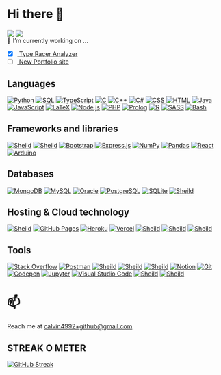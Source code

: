 # Hi there 👋 

<a href="https://github.com/anuraghazra/github-readme-stats">
  <img align="center" src="https://github-readme-stats.vercel.app/api?username=1mozolacal&count_private=true&show_icons=true&theme=tokyonight" />
</a>
<a href="https://github.com/anuraghazra/github-readme-stats">
  <img align="center" src="https://github-readme-stats.vercel.app/api/top-langs/?username=1mozolacal&theme=tokyonight&hide=html" />
</a>
<br>
🔭 I’m currently working on ... 

- [x] <a href="https://github.com/1mozolacal/Type_Racer_Analyzer"> Type Racer Analyzer </a>
- [ ] <a href="https://github.com/1mozolacal/portfolio_next_js"> New Portfolio site </a>

## Languages

<p>
    <a href="https://github.com/search?q=user%3ADenverCoder1+language%3Apython"><img alt="Python" src="https://img.shields.io/badge/Python-14354C.svg?logo=python&logoColor=white"></a>
    <a href="https://github.com/search?q=user%3ADenverCoder1+language%3Asql"><img alt="SQL" src="https://custom-icon-badges.herokuapp.com/badge/SQL-025E8C.svg?logo=database&logoColor=white"></a>
    <a href="https://github.com/search?q=user%3ADenverCoder1+language%3AtypeScript"><img alt="TypeScript" src="https://img.shields.io/badge/TypeScript-007ACC.svg?logo=typescript&logoColor=white"></a>
    <a href="https://github.com/search?q=user%3ADenverCoder1+language%3Ac"><img alt="C" src="https://custom-icon-badges.herokuapp.com/badge/C-03599C.svg?logo=c-in-hexagon&logoColor=white"></a>
    <a href="https://github.com/search?q=user%3ADenverCoder1+language%3Acpp"><img alt="C++" src="https://custom-icon-badges.herokuapp.com/badge/C++-9C033A.svg?logo=cpp2&logoColor=white"></a>
    <a href="https://github.com/search?q=user%3ADenverCoder1+language%3Acsharp"><img alt="C#" src="https://custom-icon-badges.herokuapp.com/badge/C%23-68217A.svg?logo=cs2&logoColor=white"></a>
    <a href="https://github.com/search?q=user%3ADenverCoder1+language%3Acss"><img alt="CSS" src="https://img.shields.io/badge/CSS-1572B6.svg?logo=css3&logoColor=white"></a>
    <a href="https://github.com/search?q=user%3ADenverCoder1+language%3Ahtml"><img alt="HTML" src="https://img.shields.io/badge/HTML-E34F26.svg?logo=html5&logoColor=white"></a>
    <a href="https://github.com/search?q=user%3ADenverCoder1+language%3Ajava"><img alt="Java" src="https://img.shields.io/badge/Java-007396.svg?logo=java&logoColor=white"></a>
    <a href="https://github.com/search?q=user%3ADenverCoder1+language%3Ajavascript"><img alt="JavaScript" src="https://img.shields.io/badge/JavaScript-F7DF1E.svg?logo=javascript&logoColor=black"></a>
    <a href="https://github.com/search?q=user%3ADenverCoder1+language%3Atex"><img alt="LaTeX" src="https://img.shields.io/badge/LaTeX-008080.svg?logo=LaTeX&logoColor=white"></a>
    <a href="https://github.com/search?q=user%3ADenverCoder1+language%3Ajavascript"><img alt="Node.js" src="https://img.shields.io/badge/Node.js-43853D.svg?logo=node.js&logoColor=white"></a>
    <a href="https://github.com/search?q=user%3ADenverCoder1+language%3Aphp"><img alt="PHP" src="https://img.shields.io/badge/PHP-777BB4.svg?logo=php&logoColor=white"></a>
    <a href="https://github.com/search?q=user%3ADenverCoder1+language%3Aprolog"><img alt="Prolog" src="https://custom-icon-badges.herokuapp.com/badge/Prolog-E61B23.svg?logo=swi-prolog&logoColor=white"></a>
    <a href="https://github.com/search?q=user%3ADenverCoder1+language%3Ar"><img alt="R" src="https://img.shields.io/badge/R-276DC3.svg?logo=r&logoColor=white"></a>
    <a href="https://github.com/search?q=user%3ADenverCoder1+language%3Asass"><img alt="SASS" src="https://img.shields.io/badge/Sass-hotpink.svg?logo=SASS&logoColor=white"></a>
    <a href="https://github.com/search?q=user%3ADenverCoder1+language%3Abash"><img alt="Bash" src="https://img.shields.io/badge/Bash-121011.svg?logo=gnu-bash&logoColor=white"></a>

</p>

## Frameworks and libraries

<p>
    <a href="https://github.com/search?q=user%3ADenverCoder1+language%3Apython"><img alt="Sheild" src="https://img.shields.io/badge/Vue.js-35495E?logo=vue.js&logoColor=4FC08D"></a>
    <a href="https://github.com/search?q=user%3ADenverCoder1+language%3Apython"><img alt="Sheild" src="https://img.shields.io/badge/Django-092E20?logo=django&logoColor=white"></a>
    <a href="#"><img alt="Bootstrap" src="https://img.shields.io/badge/Bootstrap-7952B3.svg?logo=bootstrap&logoColor=white"></a>
    <a href="#"><img alt="Express.js" src="https://img.shields.io/badge/Express.js-404d59.svg?logo=express&logoColor=white"></a>
    <a href="#"><img alt="NumPy" src="https://img.shields.io/badge/Numpy-013243.svg?logo=numpy&logoColor=white"></a>
    <a href="#"><img alt="Pandas" src="https://img.shields.io/badge/Pandas-150458.svg?logo=pandas&logoColor=white"></a>
    <a href="#"><img alt="React" src="https://img.shields.io/badge/React-20232a.svg?logo=react&logoColor=%2361DAFB"></a>
    <a href="#"><img alt="Arduino" src="https://img.shields.io/badge/-Arduino-00979D?logo=Arduino&logoColor=white"></a>
</p>


## Databases 

<p>
    <a href="#"><img alt="MongoDB" src ="https://img.shields.io/badge/MongoDB-4ea94b.svg?logo=mongodb&logoColor=white"></a>
    <a href="#"><img alt="MySQL" src="https://img.shields.io/badge/MySQL-00f.svg?logo=mysql&logoColor=white"></a>
    <a href="#"><img alt="Oracle" src ="https://img.shields.io/badge/Oracle-F00000.svg?logo=oracle&logoColor=white"></a>
    <a href="#"><img alt="PostgreSQL" src ="https://img.shields.io/badge/PostgreSQL-316192.svg?logo=postgresql&logoColor=white"></a>
    <a href="#"><img alt="SQLite" src ="https://img.shields.io/badge/SQLite-07405e.svg?logo=sqlite&logoColor=white"></a>
    <a href="https://github.com/search?q=user%3ADenverCoder1+language%3Apython"><img alt="Sheild" src="https://img.shields.io/badge/Snyk-4C4A73?logo=snyk&logoColor=white"></a>
    
</p>

## Hosting & Cloud technology
<p>
    <a href="https://github.com/search?q=user%3ADenverCoder1+language%3Apython"><img alt="Sheild" src="https://img.shields.io/badge/Netlify-00C7B7?logo=netlify&logoColor=white"></a>
    <a href="#"><img alt="GitHub Pages" src="https://img.shields.io/badge/GitHub%20Pages-327FC7.svg?logo=github&logoColor=white"></a>
    <a href="#"><img alt="Heroku" src="https://img.shields.io/badge/Heroku-430098.svg?logo=heroku&logoColor=white"></a>
    <a href="#"><img alt="Vercel" src="https://img.shields.io/badge/Vercel-000000.svg?logo=vercel&logoColor=white"></a>
    <a href="https://github.com/search?q=user%3ADenverCoder1+language%3Apython"><img alt="Sheild" src="https://img.shields.io/badge/Microsoft_Azure-0089D6?logo=microsoft-azure&logoColor=white"></a>
    <a href="https://github.com/search?q=user%3ADenverCoder1+language%3Apython"><img alt="Sheild" src="https://img.shields.io/badge/Amazon_AWS-232F3E?logo=amazon-aws&logoColor=white"></a>
    <a href="https://github.com/search?q=user%3ADenverCoder1+language%3Apython"><img alt="Sheild" src="https://img.shields.io/badge/Databricks-FF3621?logo=Databricks&logoColor=white"></a>
</p>


## Tools
<p>
    <a href="#"><img alt="Stack Overflow" src="https://img.shields.io/badge/-Stack%20Overflow-FE7A16?logo=stack-overflow&logoColor=white"></a>
    <a href="#"><img alt="Postman" src="https://img.shields.io/badge/Postman-FF6C37?logo=postman&logoColor=white"></a>
    <a href="https://github.com/search?q=user%3ADenverCoder1+language%3Apython"><img alt="Sheild" src="https://img.shields.io/badge/VIM-%2311AB00.svg?&logo=vim&logoColor=white"></a>
    <a href="https://github.com/search?q=user%3ADenverCoder1+language%3Apython"><img alt="Sheild" src="https://img.shields.io/badge/Miro-050038?logo=Miro&logoColor=white"></a>
    <a href="https://github.com/search?q=user%3ADenverCoder1+language%3Apython"><img alt="Sheild" src="https://img.shields.io/badge/Trello-0052CC?logo=trello&logoColor=white"></a>
    <a href="#"><img alt="Notion" src="https://img.shields.io/badge/Notion-010101.svg?logo=notion&logoColor=white"></a>
    <a href="#"><img alt="Git" src="https://img.shields.io/badge/Git-F05033.svg?logo=git&logoColor=white"></a>
    <a href="#"><img alt="Codepen" src="https://img.shields.io/badge/Codepen-000000.svg?logo=codepen&logoColor=white"></a>
    <a href="#"><img alt="Jupyter" src="https://img.shields.io/badge/Jupyter-F37626.svg?logo=Jupyter&logoColor=white"></a>
    <a href="#"><img alt="Visual Studio Code" src="https://img.shields.io/badge/Visual%20Studio%20Code-0078d7.svg?logo=visual-studio-code&logoColor=white"></a>
    <a href="https://github.com/search?q=user%3ADenverCoder1+language%3Apython"><img alt="Sheild" src="https://img.shields.io/badge/Jira-0052CC?logo=Jira&logoColor=white"></a>
    <a href="https://github.com/search?q=user%3ADenverCoder1+language%3Apython"><img alt="Sheild" src="https://img.shields.io/badge/Raspberry%20Pi-A22846?logo=Raspberry%20Pi&logoColor=white"></a>
</p>

# 📫
 Reach me at calvin4992+github@gmail.com 

## STREAK O METER
[![GitHub Streak](https://github-readme-streak-stats.herokuapp.com/?user=1mozolacal)](https://git.io/streak-stats)
<!--
**1mozolacal/1mozolacal** is a ✨ _special_ ✨ repository because its `README.md` (this file) appears on your GitHub profile.
-->